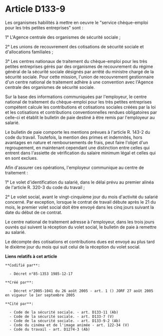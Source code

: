 # Article D133-9

Les organismes habilités à mettre en oeuvre le "service chèque-emploi pour les très petites entreprises" sont :

1° L'Agence centrale des organismes de sécurité sociale ;

2° Les unions de recouvrement des cotisations de sécurité sociale et d'allocations familiales ;

3° Les centres nationaux de traitement du chèque-emploi pour les très petites entreprises gérés par des organismes de
recouvrement du régime général de la sécurité sociale désignés par arrêté du ministre chargé de la sécurité sociale. Pour
cette mission, l'union de recouvrement gestionnaire d'un centre national de traitement adhère à une convention avec l'Agence
centrale des organismes de sécurité sociale.

Sur la base des informations communiquées par l'employeur, le centre national de traitement du chèque-emploi pour les très
petites entreprises compétent calcule les contributions et cotisations sociales créées par la loi et les cotisations et
contributions conventionnelles rendues obligatoires par celle-ci et établit le bulletin de paie destiné à être remis par
l'employeur au salarié.

Le bulletin de paie comporte les mentions prévues à l'article R. 143-2 du code du travail. Toutefois, la mention des primes
et indemnités, hors avantages en nature et remboursements de frais, peut faire l'objet d'un regroupement, en maintenant
cependant une distinction entre celles qui entrent dans l'assiette de vérification du salaire minimum légal et celles qui en
sont exclues.

Afin d'assurer ces opérations, l'employeur communique au centre de traitement :

1° Le volet d'identification du salarié, dans le délai prévu au premier alinéa de l'article R. 320-3 du code du travail ;

2° Le volet social, avant le vingt-cinquième jour du mois d'activité du salarié concerné. Par exception, lorsque le contrat
de travail débute après le 21 du mois, le premier volet social doit être envoyé dans les cinq jours suivant la date du début
de ce contrat.

Le centre national de traitement adresse à l'employeur, dans les trois jours ouvrés qui suivent la réception du volet social,
le bulletin de paie à remettre au salarié.

Le décompte des cotisations et contributions dues est envoyé au plus tard le dixième jour du mois qui suit celui de la
réception du volet social.

**Liens relatifs à cet article**

	**Codifié par**:

	  - Décret n°85-1353 1985-12-17

	**Créé par**:

	  - Décret n°2005-1041 du 26 août 2005 - art. 1 () JORF 27 août 2005 en vigueur le 1er septembre 2005

	**Cité par**:

	  - Code de la sécurité sociale. - art. D133-11 (Ab)
	  - Code de la sécurité sociale. - art. D133-7 (V)
	  - Code de la sécurité sociale. - art. D133-9-2 (Ab)
	  - Code du cinéma et de l'image animée - art. 122-34 (V)
	  - Code du travail - art. D1274-3 (Ab)
